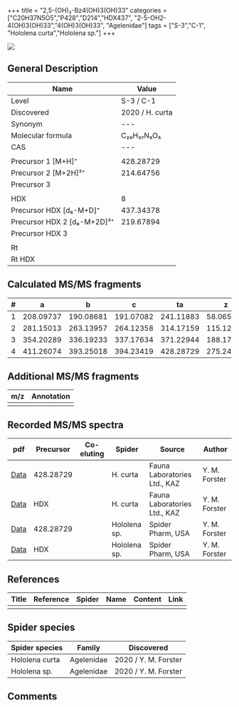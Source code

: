 +++
title = "2,5-(OH)₂-Bz4(OH)3(OH)33"
categories = ["C20H37N5O5","P428","D214","HDX437",
"2-5-OH2-4(OH)3(OH)33","4(OH)3(OH)33",
"Agelenidae"]
tags = ["S-3","C-1",
"Hololena curta","Hololena sp."]
+++

![](/img/2-5-OH2-4(OH)3(OH)33.png)

## General Description

| Name                       | Value              |
|----------------------------|--------------------|
| Level                      | S-3 / C-1          |
| Discovered                 | 2020 / H. curta  |
| Synonym                    | ---                |
| Molecular formula          | C₂₀H₃₇N₅O₅                   |
| CAS                        | ---                |
|                            |                    |
| Precursor 1 [M+H]⁺         | 428.28729                   |
| Precursor 2 [M+2H]²⁺       | 214.64756                   |
| Precursor 3                |                    |
|                            |                    |
| HDX                        | 8                   |
| Precursor HDX   [d₈-M+D]⁺   | 437.34378                   |
| Precursor HDX 2 [d₈-M+2D]²⁺ | 219.67894                   |
| Precursor HDX 3            |                    |
|                            |                    |
| Rt                         |                    |
| Rt HDX                     |                    |

## Calculated MS/MS fragments

| # | a         | b         | c         | ta        | z         | y         | tz        |
|---|-----------|-----------|-----------|-----------|-----------|-----------|-----------|
| 1 | 208.09737 | 190.08681 | 191.07082 | 241.11883 | 58.06567 | 41.03912 | 75.09222 |
| 2 | 281.15013 | 263.13957 | 264.12358 | 314.17159 | 115.12352 | 98.09697 | 148.14498 |
| 3 | 354.20289 | 336.19233 | 337.17634 | 371.22944 | 188.17628 | 171.14973 | 221.19774 |
| 4 | 411.26074 | 393.25018 | 394.23419 | 428.28729 | 275.24469 | 258.21814 | 292.27124 |

## Additional MS/MS fragments

| m/z | Annotation |
|-----|------------|
|     |            |

## Recorded MS/MS spectra

| pdf                                             | Precursor | Co-eluting | Spider      | Source                       | Author        |
|-------------------------------------------------|-----------|------------|-------------|------------------------------|---------------|
| [Data](/pdf/H-curta/428_2-5-OH2-4(OH)3(OH)33_Hc.pdf) | 428.28729 |           | H. curta | Fauna Laboratories Ltd., KAZ | Y. M. Forster |
| [Data](/pdf/H-curta/428_2-5-OH2-4(OH)3(OH)33_Hc_HDX.pdf) | HDX |           | H. curta | Fauna Laboratories Ltd., KAZ | Y. M. Forster |
| [Data](/pdf/Hololena-sp/428_2-5-OH2-4(OH)3(OH)33_Ho-sp.pdf) | 428.28729 |           | Hololena sp. | Spider Pharm, USA | Y. M. Forster |
| [Data](/pdf/Hololena-sp/428_2-5-OH2-4(OH)3(OH)33_Ho-sp_HDX.pdf) | HDX |           | Hololena sp. | Spider Pharm, USA | Y. M. Forster |


## References

| Title | Reference | Spider | Name | Content | Link |
|-------|-----------|--------|------|---------|------|
|       |           |        |      |         |      |

## Spider species

| Spider species     | Family     | Discovered           |
|--------------------|------------|----------------------|
| Hololena curta | Agelenidae | 2020 / Y. M. Forster |
| Hololena sp. | Agelenidae | 2020 / Y. M. Forster |


## Comments